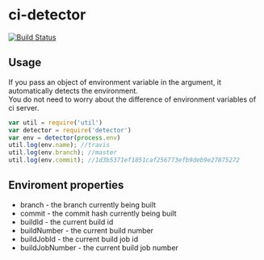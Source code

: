 ci-detector
================================

[![Build Status](https://drone.io/github.com/holyshared/ci-detector/status.png)](https://drone.io/github.com/holyshared/ci-detector/latest)

Usage
-----------------------------------------

If you pass an object of environment variable in the argument, it automatically detects the environment.  
You do not need to worry about the difference of environment variables of ci server.

```javascript
var util = require('util')
var detector = require('detector')
var env = detector(process.env)
util.log(env.name); //travis
util.log(env.branch); //master
util.log(env.commit); //1d3b5371ef1851caf256773efb9deb9e27875272
```

Enviroment properties
-----------------------------------------

* branch - the branch currently being built
* commit - the commit hash currently being built
* buildId - the current build id
* buildNumber - the current build number
* buildJobId - the current build job id
* buildJobNumber - the current build job number
